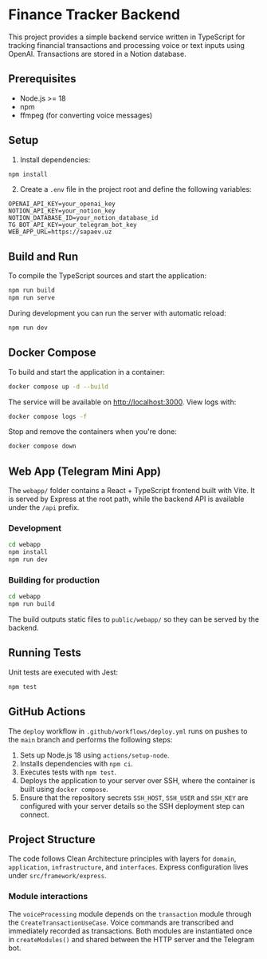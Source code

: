 # Finance Tracker Backend

This project provides a simple backend service written in TypeScript for tracking financial transactions and processing voice or text inputs using OpenAI. Transactions are stored in a Notion database.

## Prerequisites

- Node.js >= 18
- npm
- ffmpeg (for converting voice messages)

## Setup

1. Install dependencies:

```bash
npm install
```

2. Create a `.env` file in the project root and define the following variables:

```
OPENAI_API_KEY=your_openai_key
NOTION_API_KEY=your_notion_key
NOTION_DATABASE_ID=your_notion_database_id
TG_BOT_API_KEY=your_telegram_bot_key
WEB_APP_URL=https://sapaev.uz
```

## Build and Run

To compile the TypeScript sources and start the application:

```bash
npm run build
npm run serve
```

During development you can run the server with automatic reload:

```bash
npm run dev
```

## Docker Compose

To build and start the application in a container:

```bash
docker compose up -d --build
```

The service will be available on [http://localhost:3000](http://localhost:3000).
View logs with:

```bash
docker compose logs -f
```

Stop and remove the containers when you're done:

```bash
docker compose down
```

## Web App (Telegram Mini App)

The `webapp/` folder contains a React + TypeScript frontend built with Vite. It
is served by Express at the root path, while the backend API is available under
the `/api` prefix.

### Development

```bash
cd webapp
npm install
npm run dev
```

### Building for production

```bash
cd webapp
npm run build
```

The build outputs static files to `public/webapp/` so they can be served by the
backend.

## Running Tests

Unit tests are executed with Jest:

```bash
npm test
```

## GitHub Actions

The `deploy` workflow in `.github/workflows/deploy.yml` runs on pushes to the `main` branch and performs the following steps:

1. Sets up Node.js 18 using `actions/setup-node`.
2. Installs dependencies with `npm ci`.
3. Executes tests with `npm test`.
4. Deploys the application to your server over SSH, where the container is built using `docker compose`.
5. Ensure that the repository secrets `SSH_HOST`, `SSH_USER` and `SSH_KEY` are configured with your server details so the SSH deployment step can connect.

## Project Structure

The code follows Clean Architecture principles with layers for `domain`, `application`, `infrastructure`, and `interfaces`. Express configuration lives under `src/framework/express`.

### Module interactions

The `voiceProcessing` module depends on the `transaction` module through the `CreateTransactionUseCase`. Voice commands are transcribed and immediately recorded as transactions. Both modules are instantiated once in `createModules()` and shared between the HTTP server and the Telegram bot.
